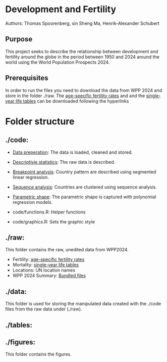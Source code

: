 # Development and Fertility

Authors: Thomas Spoorenberg, sin Sheng Ma, Henrik-Alexander Schubert

## Purpose
This project seeks to describe the relationship between development and fertility around the globe in the period between 1950 and 2024 around the world using the World Population Prospects 2024.

## Prerequisites
In order to run the files you need to download the data from WPP 2024 and store in the folder ./raw. The [age-specific fertility rates](https://population.un.org/wpp/assets/Excel%20Files/1_Indicator%20(Standard)/EXCEL_FILES/3_Fertility/WPP2024_FERT_F01_FERTILITY_RATES_BY_SINGLE_AGE_OF_MOTHER.xlsx) and 
and the [single-year life tables](https://population.un.org/wpp/assets/Excel%20Files/1_Indicator%20(Standard)/EXCEL_FILES/4_Mortality/WPP2024_MORT_F06_1_SINGLE_AGE_LIFE_TABLE_ESTIMATES_BOTH_SEXES.xlsx) can be downloaded following the hyperlinks

# Folder structure

## ./code: 

- [Data preperation](code/01_data_preperation.R): The data is loaded, cleaned and stored.
- [Descriptivie statistics](code/02_descriptives.R): The raw data is described.
- [Breakpoint analysis](code/03_clustering.R): Country pattern are described using segmented linear regression.
- [Sequence analysis](code/04_sequence_analysis.R): Countries are clustered using sequence analysis.
- [Parametric shape](code/05_parametric_shape.R): The parametric shape is captured with polynomial regression models.



- code/functions.R: Helper functions
- code/graphics.R: Sets the graphic style


## ./raw: 

This folder contains the raw, unedited data from WPP2024.

- Fertility: [age-specific fertility rates](https://population.un.org/wpp/assets/Excel%20Files/1_Indicator%20(Standard)/EXCEL_FILES/3_Fertility/WPP2024_FERT_F01_FERTILITY_RATES_BY_SINGLE_AGE_OF_MOTHER.xlsx)
- Mortality: [single-year life tables](https://population.un.org/wpp/assets/Excel%20Files/1_Indicator%20(Standard)/EXCEL_FILES/4_Mortality/WPP2024_MORT_F06_1_SINGLE_AGE_LIFE_TABLE_ESTIMATES_BOTH_SEXES.xlsx)
- Locations: UN location names
- WPP 2024 Summary: [Bundled files](https://population.un.org/wpp/assets/Excel%20Files/1_Indicator%20(Standard)/EXCEL_FILES/1_General/WPP2024_GEN_F01_DEMOGRAPHIC_INDICATORS_COMPACT.xlsx)

## ./data:

This folder is used for storing the manipulated data created with the ./code files from the raw data under (./raw).

## ./tables:

## ./figures:
This folder contains the figures.
